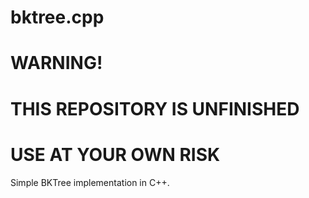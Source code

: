 # bktree.cpp
# WARNING!
# THIS REPOSITORY IS UNFINISHED
# USE AT YOUR OWN RISK
Simple BKTree implementation in C++.
